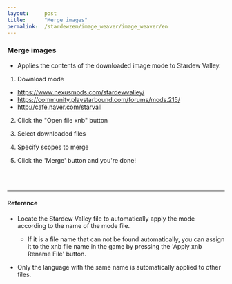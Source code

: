 ```yaml
---
layout:     post
title:      "Merge images"
permalink:  /stardewzem/image_weaver/image_weaver/en
---
```


### **Merge images**

* Applies the contents of the downloaded image mode to Stardew Valley.

1. Download mode
  * https://www.nexusmods.com/stardewvalley/
  * https://community.playstarbound.com/forums/mods.215/
  * http://cafe.naver.com/starvall

2. Click the "Open file xnb" button

3. Select downloaded files

4. Specify scopes to merge

5. Click the 'Merge' button and you're done!

<br/>
<br/>

---
#### **Reference**

* Locate the Stardew Valley file to automatically apply the mode according to the name of the mode file.
  * If it is a file name that can not be found automatically, you can assign it to the xnb file name in the game by pressing the 'Apply xnb Rename File' button. 

* Only the language with the same name is automatically applied to other files.

<br/>
<br/>
